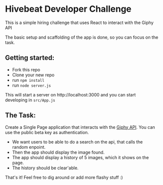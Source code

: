 Hivebeat Developer Challenge
============================

This is a simple hiring challenge that uses React to interact with the Giphy API

The basic setup and scaffolding of the app is done, so you can focus on the task.

Getting started:
---------------

- Fork this repo
- Clone your new repo
- run `npm install`
- run `node server.js`

This will start a server on http://localhost:3000 and you can start developing in `src/App.js`

The Task:
---------

Create a Single Page application that interacts with the [Giphy API](https://github.com/Giphy/GiphyAPI).
You can use the public beta key as authentication.

- We want users to be able to do a search on the api, that calls the random enpoint.
- Then the app should display the image found.
- The app should display a history of 5 images, which it shows on the page.
- The history should be clear'able.

That's it! Feel free to dig around or add more flashy stuff :)
